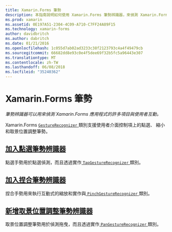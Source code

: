 ```yaml
---
title: Xamarin.Forms 筆勢
description: 本指南說明如何使用 Xamarin.Forms 筆勢辨識器，來偵測 Xamarin.Forms 應用程式的許多項目與使用者互動。
ms.prod: xamarin
ms.assetid: 0E197A51-2304-4C09-A710-C7FF24A89F15
ms.technology: xamarin-forms
author: davidbritch
ms.author: dabritch
ms.date: 01/21/2016
ms.openlocfilehash: 1c055d7ab02ad3233c38f2123793c4a4f49479cb
ms.sourcegitcommit: 66682dd8e93c0e4f5dee69f32b5fc5a96443e307
ms.translationtype: MT
ms.contentlocale: zh-TW
ms.lasthandoff: 06/08/2018
ms.locfileid: "35240362"
---
```

# <a name="xamarinforms-gestures"></a>Xamarin.Forms 筆勢

_筆勢辨識器可以用來偵測 Xamarin.Forms 應用程式的許多項目與使用者互動。_

Xamarin.Forms [ `GestureRecognizer` ](https://developer.xamarin.com/api/type/Xamarin.Forms.GestureRecognizer/)類別支援使用者介面控制項上的點選、 縮小和取景位置調整筆勢。

## <a name="adding-a-tap-gesture-recognizertapmd"></a>[加入點選筆勢辨識器](tap.md)

點選手勢用於點選偵測，而且透過實作[ `TapGestureRecognizer` ](https://developer.xamarin.com/api/type/Xamarin.Forms.TapGestureRecognizer/)類別。

## <a name="adding-a-pinch-gesture-recognizerpinchmd"></a>[加入捏合筆勢辨識器](pinch.md)

捏合手勢用來執行互動式的縮放和實作與[ `PinchGestureRecognizer` ](https://developer.xamarin.com/api/type/Xamarin.Forms.PinchGestureRecognizer/)類別。

## <a name="adding-a-pan-gesture-recognizerpanmd"></a>[新增取景位置調整筆勢辨識器](pan.md)

取景位置調整筆勢用於偵測拖曳，而且透過實作[ `PanGestureRecognizer` ](https://developer.xamarin.com/api/type/Xamarin.Forms.PanGestureRecognizer/)類別。
